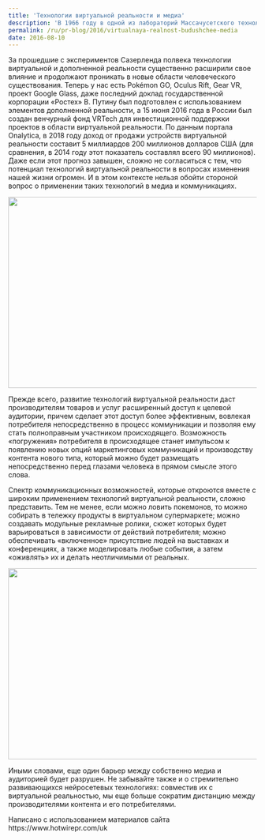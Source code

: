 ```yaml
---
title: 'Технологии виртуальной реальности и медиа'
description: 'В 1966 году в одной из лабораторий Массачусетского технологического института Айвэн Сазерленд начал проводить первые эксперименты по созданию устройств дополненной реальности, закрепляемых на голове человека.'
permalink: /ru/pr-blog/2016/virtualnaya-realnost-budushchee-media
date: 2016-08-10
---
```

<p>За прошедшие с экспериментов Сазерленда полвека технологии виртуальной и дополненной реальности существенно расширили свое влияние и продолжают проникать в новые области человеческого существования. Теперь у нас есть Pokémon GO, Oculus Rift, Gear VR, проект Google Glass, даже последний доклад государственной корпорации «Ростех» В. Путину был подготовлен с использованием элементов дополненной реальности, а 15 июня 2016 года в России был создан венчурный фонд VRTech для инвестиционной поддержки проектов в области виртуальной реальности. По данным портала Onalytica, в 2018 году доход от продажи устройств виртуальной реальности составит 5 миллиардов 200 миллионов долларов США (для сравнения, в 2014 году этот показатель составлял всего 90 миллионов). Даже если этот прогноз завышен, сложно не согласиться с тем, что потенциал технологий виртуальной реальности в вопросах изменения нашей жизни огромен. И в этом контексте нельзя обойти стороной вопрос о применении таких технологий в медиа и коммуникациях.</p>
<img src="{{ site.assets }}/upload/rift.jpeg" alt="" class="post__img" width="580" height="387">
<p>Прежде всего, развитие технологий виртуальной реальности даст производителям товаров и услуг расширенный доступ к целевой аудитории, причем сделает этот доступ более эффективным, вовлекая потребителя непосредственно в процесс коммуникации и позволяя ему стать полноправным участником происходящего. Возможность «погружения» потребителя в происходящее станет импульсом к появлению новых опций маркетинговых коммуникаций и производству контента нового типа, который можно будет размещать непосредственно перед глазами человека в прямом смысле этого слова.</p>
<p>Спектр коммуникационных возможностей, которые откроются вместе с широким применением технологий виртуальной реальности, сложно представить. Тем не менее, если можно ловить покемонов, то можно собирать в тележку продукты в виртуальном супермаркете; можно создавать модульные рекламные ролики, сюжет которых будет варьироваться в зависимости от действий потребителя; можно обеспечивать «включенное» присутствие людей на выставках и конференциях, а также моделировать любые события, а затем «оживлять» их и делать неотличимыми от реальных.</p>
<img src="{{ site.assets }}/upload/touch.jpg" alt="" class="post__img" width="580" height="387">
<p>Иными словами, еще один барьер между собственно медиа и аудиторией будет разрушен. Не забывайте также и о стремительно развивающихся нейросетевых технологиях: совместив их с виртуальной реальностью, мы еще больше сократим дистанцию между производителями контента и его потребителями.</p>
<p>Написано с использованием материалов сайта https://www.hotwirepr.com/uk</p>
